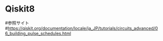 # Qiskit8


#参照サイト
#https://qiskit.org/documentation/locale/ja_JP/tutorials/circuits_advanced/06_building_pulse_schedules.html
